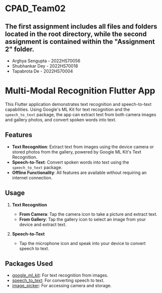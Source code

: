 # CPAD_Team02

## The first assignment includes all files and folders located in the root directory, while the second assignment is contained within the "Assignment 2" folder.

- Arghya Sengupta - 2022HS70056
- Shubhankar Dey - 2022HS70018
- Tapabrota De - 2022HS70004

# Multi-Modal Recognition Flutter App

This Flutter application demonstrates text recognition and speech-to-text capabilities. Using Google's ML Kit for text recognition and the `speech_to_text` package, the app can extract text from both camera images and gallery photos, and convert spoken words into text.

## Features

- **Text Recognition**: Extract text from images using the device camera or stored photos from the gallery, powered by Google ML Kit's Text Recognition.
- **Speech-to-Text**: Convert spoken words into text using the `speech_to_text` package.
- **Offline Functionality**: All features are available without requiring an internet connection.

## Usage

1. **Text Recognition**

   - **From Camera**: Tap the camera icon to take a picture and extract text.
   - **From Gallery**: Tap the gallery icon to select an image from your device and extract text.

2. **Speech-to-Text**

   - Tap the microphone icon and speak into your device to convert speech to text.

## Packages Used

- [google_ml_kit](https://pub.dev/packages/google_ml_kit): For text recognition from images.
- [speech_to_text](https://pub.dev/packages/speech_to_text): For converting speech to text.
- [image_picker](https://pub.dev/packages/image_picker): For accessing camera and storage.


